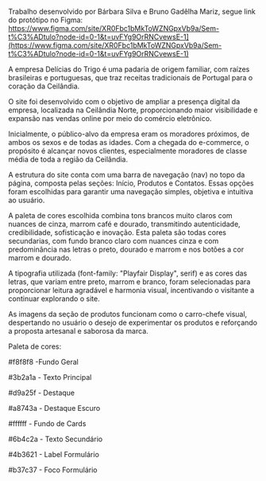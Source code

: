 Trabalho desenvolvido por Bárbara Silva e Bruno Gadêlha Mariz, segue link do protótipo no Figma: https://www.figma.com/site/XR0Fbc1bMkToWZNGpxVb9a/Sem-t%C3%ADtulo?node-id=0-1&t=uvFYg9OrRNCvewsE-1](https://www.figma.com/site/XR0Fbc1bMkToWZNGpxVb9a/Sem-t%C3%ADtulo?node-id=0-1&t=uvFYg9OrRNCvewsE-1)

A empresa Delícias do Trigo é uma padaria de origem familiar, com raízes brasileiras e portuguesas, que traz receitas tradicionais de Portugal para o coração da Ceilândia. 

O site foi desenvolvido com o objetivo de ampliar a presença digital da empresa, localizada na Ceilândia Norte, proporcionando maior visibilidade e expansão nas vendas online por meio do comércio eletrônico. 

Inicialmente, o público-alvo da empresa eram os moradores próximos, de ambos os sexos e de todas as idades. Com a chegada do e-commerce, o propósito é alcançar novos clientes, especialmente moradores de classe média de toda a região da Ceilândia. 

A estrutura do site conta com uma barra de navegação (nav) no topo da página, composta pelas seções: Início, Produtos e Contatos. Essas opções foram escolhidas para garantir uma navegação simples, objetiva e intuitiva ao usuário. 

A paleta de cores escolhida combina tons brancos muito claros com nuances de cinza, marrom café e dourado, transmitindo autenticidade, credibilidade, sofisticação e inovação. Esta paleta são todas cores secundarias, com fundo branco claro com nuances cinza e com predominância nas letras o preto, dourado e marrom e nos botões a cor marrom e dourado. 

A tipografia utilizada (font-family: "Playfair Display", serif) e as cores das letras, que variam entre preto, marrom e branco, foram selecionadas para proporcionar leitura agradável e harmonia visual, incentivando o visitante a continuar explorando o site. 

As imagens da seção de produtos funcionam como o carro-chefe visual, despertando no usuário o desejo de experimentar os produtos e reforçando a proposta artesanal e saborosa da marca.

Paleta de cores:

#f8f8f8 -Fundo Geral

#3b2a1a - Texto Principal

#d9a25f - Destaque

#a8743a - Destaque Escuro

#ffffff - Fundo de Cards

#6b4c2a - Texto Secundário

#4b3621 - Label Formulário

#b37c37 - Foco Formulário
